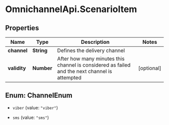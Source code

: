 # OmnichannelApi.ScenarioItem

## Properties
Name | Type | Description | Notes
------------ | ------------- | ------------- | -------------
**channel** | **String** | Defines the delivery channel | 
**validity** | **Number** | After how many minutes this channel is considered as failed and the next channel is attempted | [optional] 


<a name="ChannelEnum"></a>
## Enum: ChannelEnum


* `viber` (value: `"viber"`)

* `sms` (value: `"sms"`)




